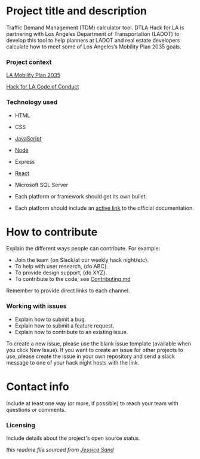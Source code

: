 # Project title and description

Traffic Demand Management (TDM) calculator tool. DTLA Hack for LA is partnering with Los Angeles Department of Transportation (LADOT) to develop this tool to help planners at LADOT and real estate developers calculate how to meet some of Los Angeles’s Mobility Plan 2035 goals. 

### Project context

[LA Mobility Plan 2035](https://planning.lacity.org/documents/policy/mobilityplnmemo.pdf)

[Hack for LA Code of Conduct](https://github.com/hackforla/codeofconduct)


### Technology used

- HTML
- CSS
- [JavaScript](http://www.ecma-international.org/ecma-262/6.0/)
- [Node](https://nodejs.org/en/docs/)
- Express
- [React](https://reactjs.org/)
- Microsoft SQL Server

- Each platform or framework should get its own bullet.
- Each platform should include an [active link](#) to the official documentation.

# How to contribute

Explain the different ways people can contribute. For example:

- Join the team {on Slack/at our weekly hack night/etc}.
- To help with user research, {do ABC}.
- To provide design support, {do XYZ}.
- To contribute to the code, see [Contributing.md](./Contributing.md)

Remember to provide direct links to each channel.

### Working with issues

- Explain how to submit a bug.
- Explain how to submit a feature request.
- Explain how to contribute to an existing issue.

To create a new issue, please use the blank issue template (available when you click New Issue). If you want to create an issue for other projects to use, please create the issue in your own repository and send a slack message to one of your hack night hosts with the link.

# Contact info

Include at least one way (or more, if possible) to reach your team with questions or comments.

### Licensing

Include details about the project's open source status.

_this readme file sourced from [Jessica Sand](http://jessicasand.com/other-stuff/just-enough-docs/)_
